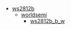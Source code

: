 * [ws2812b](ws2812b)
  * [worldsemi](ws2812b/worldsemi)
    * [ws2812b_b_w](ws2812b/worldsemi/ws2812b_b_w)
